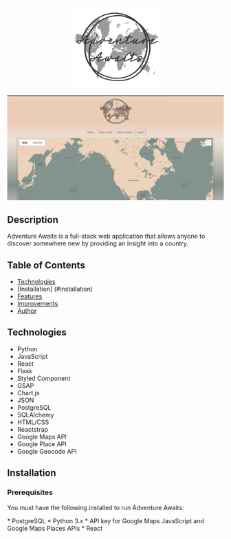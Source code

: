 <p align="center"><img src="/static/travelLogo.png" width="200"/></p>

<kbd>![Adventure Awaits](/static/AA1.gif)</kbd>

## Description
Adventure Awaits is a full-stack web application that allows anyone to discover somewhere new by providing an insight into a country. 

## Table of Contents
* [Technologies](#technologies)
* [Installation] (#installation)
* [Features](#features)
* [Improvements](#improvements)
* [Author](#author)

## <a name="technologies"></a>Technologies
* Python
* JavaScript
* React
* Flask
* Styled Component
* GSAP
* Chart.js
* JSON
* PostgreSQL
* SQLAlchemy
* HTML/CSS
* Reactstrap
* Google Maps API
* Google Place API
* Google Geocode API

## <a name="installation"></a>Installation
<h3>Prerequisites</h3>
<p>You must have the following installed to run Adventure Awaits:</p>
* PostgreSQL
* Python 3.x
* API key for Google Maps JavaScript and Google Maps Places APIs
* React

